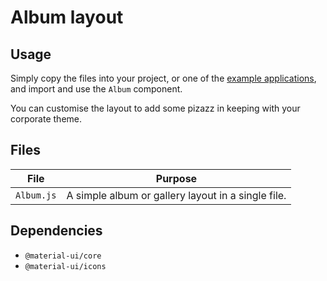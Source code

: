 # Album layout

## Usage

Simply copy the files into your project, or one of the [example applications](https://github.com/mui-org/material-ui/tree/master/examples), and import and use the `Album` component.

You can customise the layout to add some pizazz in keeping with your corporate theme.

## Files

| File  | Purpose  |
|---    |---       |
| `Album.js` | A simple album or gallery layout in a single file. |


## Dependencies

- `@material-ui/core`
- `@material-ui/icons`
